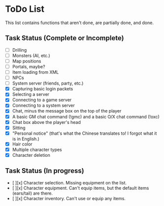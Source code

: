 
# ToDo List

This list contains functions that aren't done, are partially done, and done. 

## Task Status (Complete or Incomplete)

- [ ] Drilling
- [ ] Monsters (AI, etc.)
- [ ] Map positions
- [ ] Portals, maybe?
- [ ] Item loading from XML
- [ ] NPCs
- [ ] System server (friends, party, etc.)
- [x] Capturing basic login packets
- [x] Selecting a server
- [x] Connecting to a game server
- [x] Connecting to a system server
- [x] Chat, minus the message box on the top of the player
- [x] A basic GM chat command (!gmc) and a basic O/X chat command (!oxc)
- [x] Chat box above the player's head
- [x] Sitting
- [x] "Personal notice" (that's what the Chinese translates to! I forgot what it is in English.)
- [x] Hair color
- [x] Multiple character types
- [x] Character deletion

## Task Status (In progress)

- [ ][x] Character selection. Missing equipment on the list.
- [ ][x] Character equipment. Can't equip items, but the default items (ears/tail) are there.
- [ ][x] Character inventory. Can't use or equip any items.




